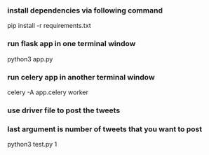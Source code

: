 ### install dependencies via following command
pip install -r requirements.txt

### run flask app in one terminal window
python3 app.py

### run celery app in another terminal window
celery -A app.celery worker

### use driver file to post the tweets
### last argument is number of tweets that you want to post
python3 test.py 1